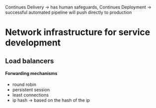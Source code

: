 Continues Delivery -> has human safeguards, 
Continues Deployment -> successful automated pipeline will push directly to production

# Network infrastructure for service development

## Load balancers
#### Forwarding mechanisms

- round robin
- persistent session
- least connections
- ip hash -> based on the hash of the ip
